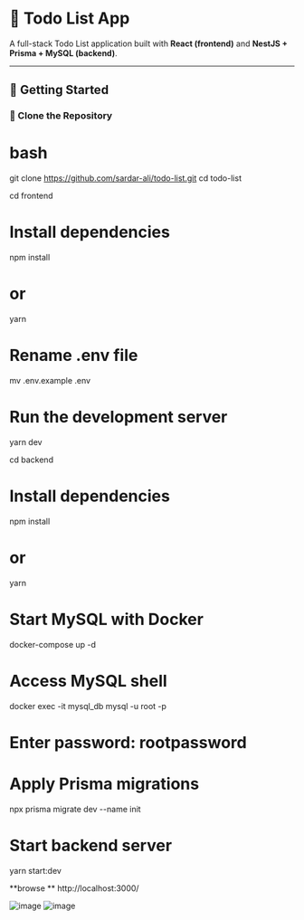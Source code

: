# 📝 Todo List App

A full-stack Todo List application built with **React (frontend)** and **NestJS + Prisma + MySQL (backend)**.

---

## 🚀 Getting Started

### 🧰 Clone the Repository

# bash
git clone https://github.com/sardar-ali/todo-list.git
cd todo-list


cd frontend

# **Install dependencies**
npm install
# or
yarn

# Rename .env file
mv .env.example .env

# Run the development server
yarn dev


cd backend

# Install dependencies
npm install
# or
yarn

# Start MySQL with Docker
docker-compose up -d

# Access MySQL shell
docker exec -it mysql_db mysql -u root -p
# Enter password: rootpassword

# Apply Prisma migrations
npx prisma migrate dev --name init

# Start backend server
yarn start:dev

**browse **
http://localhost:3000/

![image](https://github.com/user-attachments/assets/b9591c16-5bda-46ef-bf3f-2c0c30f3f4ce)
![image](https://github.com/user-attachments/assets/37fbbfe0-4afd-40d9-bdb4-2ffbc577b7e4)

